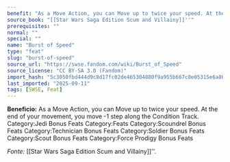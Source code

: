 ```yaml
---
benefit: "As a Move Action, you can Move up to twice your speed. At the end of your movement, you move -1 step along the Condition Track. Category:Jedi Bonus Feats Category:Feats Category:Scoundrel Bonus Feats Category:Technician Bonus Feats Category:Soldier Bonus Feats Category:Scout Bonus Feats Category:Force Prodigy Bonus Feats"
source_book: "[[Star Wars Saga Edition Scum and Villainy]]''"
prerequisites: ""
normal: ""
special: ""
name: "Burst of Speed"
type: "feat"
slug: "burst-of-speed"
source_url: "https://swse.fandom.com/wiki/Burst_of_Speed"
source_license: "CC BY-SA 3.0 (Fandom)"
import_hash: "5c3050fbd444d9c8d17fc02de465304880f9a955b667c0e05315e6a80fcae606"
last_imported: "2025-09-11"
tags: [SWSE, Feat]
---
```

**Beneficio:** As a Move Action, you can Move up to twice your speed. At the end of your movement, you move -1 step along the Condition Track. Category:Jedi Bonus Feats Category:Feats Category:Scoundrel Bonus Feats Category:Technician Bonus Feats Category:Soldier Bonus Feats Category:Scout Bonus Feats Category:Force Prodigy Bonus Feats

*Fonte:* [[Star Wars Saga Edition Scum and Villainy]]''.